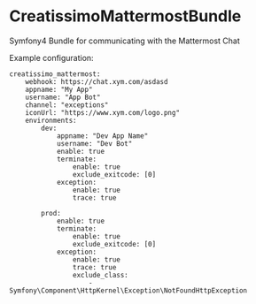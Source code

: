 # CreatissimoMattermostBundle
 Symfony4 Bundle for communicating with the Mattermost Chat
 
 Example configuration:
 
    creatissimo_mattermost:
        webhook: https://chat.xym.com/asdasd
        appname: "My App"
        username: "App Bot"
        channel: "exceptions"
        iconUrl: "https://www.xym.com/logo.png"
        environments:
            dev:
                appname: "Dev App Name"
                username: "Dev Bot"
                enable: true
                terminate:
                    enable: true
                    exclude_exitcode: [0]
                exception:
                    enable: true
                    trace: true
    
            prod:
                enable: true
                terminate:
                    enable: true
                    exclude_exitcode: [0]
                exception:
                    enable: true
                    trace: true
                    exclude_class:
                        - Symfony\Component\HttpKernel\Exception\NotFoundHttpException

